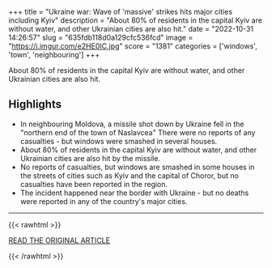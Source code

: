 +++
title = "Ukraine war: Wave of 'massive' strikes hits major cities including Kyiv"
description = "About 80% of residents in the capital Kyiv are without water, and other Ukrainian cities are also hit."
date = "2022-10-31 14:26:57"
slug = "635fdb118d0a129cfc536fcd"
image = "https://i.imgur.com/e2HE0IC.jpg"
score = "1381"
categories = ['windows', 'town', 'neighbouring']
+++

About 80% of residents in the capital Kyiv are without water, and other Ukrainian cities are also hit.

## Highlights

- In neighbouring Moldova, a missile shot down by Ukraine fell in the "northern end of the town of Naslavcea" There were no reports of any casualties - but windows were smashed in several houses.
- About 80% of residents in the capital Kyiv are without water, and other Ukrainian cities are also hit by the missile.
- No reports of casualties, but windows are smashed in some houses in the streets of cities such as Kyiv and the capital of Choror, but no casualties have been reported in the region.
- The incident happened near the border with Ukraine - but no deaths were reported in any of the country's major cities.

---

{{< rawhtml >}}
  <p class="article-category">
    <a target="_blank" href="https://www.bbc.com/news/world-europe-63454230">READ THE ORIGINAL ARTICLE</a>
  </p>
{{< /rawhtml >}}
